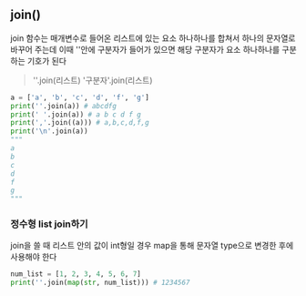 ## join()
join 함수는 매개변수로 들어온 리스트에 있는 요소 하나하나를 합쳐서 하나의 문자열로 바꾸어 주는데 이때 ''안에 구분자가 들어가 있으면 해당 구분자가 요소 하나하나를 구분하는 기호가 된다
> ''.join(리스트)
> '구분자'.join(리스트)

```python
a = ['a', 'b', 'c', 'd', 'f', 'g']
print(''.join(a)) # abcdfg
print(' '.join(a)) # a b c d f g
print(','.join((a))) # a,b,c,d,f,g
print('\n'.join(a)) 
"""
a
b
c
d
f
g
"""
```
### 정수형 list join하기
join을 쓸 때 리스트 안의 값이 int형일 경우 map을 통해 문자열 type으로 변경한 후에 사용해야 한다
```python
num_list = [1, 2, 3, 4, 5, 6, 7]
print(''.join(map(str, num_list))) # 1234567
```